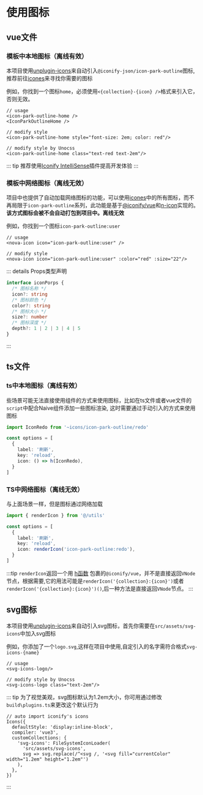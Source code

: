 # 使用图标

## vue文件

### 模板中本地图标（离线有效）

本项目使用[unplugin-icons](https://github.com/unplugin/unplugin-icons#auto-importing)来自动引入`@iconify-json/icon-park-outline`图标,推荐前往[icones](https://icones.js.org/collection/icon-park-outline)来寻找你需要的图标

例如，你找到一个图标`home`，必须使用`<{collection}-{icon} />`格式来引入它，否则无效。

```vue
// usage
<icon-park-outline-home />
<IconParkOutlineHome />

// modify style
<icon-park-outline-home style="font-size: 2em; color: red"/>

// modify style by Unocss
<icon-park-outline-home class="text-red text-2em"/>
```

::: tip
推荐使用[Iconify IntelliSense](https://marketplace.visualstudio.com/items?itemName=antfu.iconify)插件提高开发体验
:::

### 模板中网络图标（离线无效）

项目中也提供了自动加载网络图标的功能，可以使用[icones](https://icones.js.org)中的所有图标，而不再局限于`icon-park-outline`系列，此功能是基于[@iconify/vue](https://iconify.design/docs/icon-components/vue/)和[n-icon](https://www.naiveui.com/zh-CN/light/components/icon)实现的。**该方式图标会被不会自动打包到项目中。离线无效**

例如，你找到一个图标`icon-park-outline:user`

```vue
// usage
<nova-icon icon="icon-park-outline:user" />

// modify style
<nova-icon icon="icon-park-outline:user" :color="red" :size="22"/>

```

::: details Props类型声明

```ts
interface iconPorps {
  /* 图标名称 */
  icon?: string
  /* 图标颜色 */
  color?: string
  /* 图标大小 */
  size?: number
  /* 图标深度 */
  depth?: 1 | 2 | 3 | 4 | 5
}
```

:::

## ts文件

### ts中本地图标（离线有效）

些场景可能无法直接使用组件的方式来使用图标，比如在ts文件或者vue文件的`script`中配合Naive组件添加一些图标渲染, 这时需要通过手动引入的方式来使用图标

```ts
import IconRedo from '~icons/icon-park-outline/redo'

const options = [
  {
    label: '刷新',
    key: 'reload',
    icon: () => h(IconRedo),
  }
]

```

### TS中网络图标（离线无效）

与上面场景一样，但是图标通过网络加载

```ts
import { renderIcon } from '@/utils'

const options = [
  {
    label: '刷新',
    key: 'reload',
    icon: renderIcon('icon-park-outline:redo'),
  }
]

```

:::tip
`renderIcon`返回一个用 [h函数](https://cn.vuejs.org/api/render-function.html#h) 包裹的`@iconify/vue`，并不是直接返回`VNode`节点，根据需要,它的用法可能是`renderIcon('{collection}:{icon}')`或者`renderIcon('{collection}:{icon}')()`,后一种方法是直接返回`VNode`节点。
:::

## svg图标

本项目使用[unplugin-icons](https://github.com/unplugin/unplugin-icons#auto-importing)来自动引入svg图标，首先你需要在`src/assets/svg-icons`中加入svg图标

例如，你添加了一个`logo.svg`,这样在项目中使用,自定引入的名字需符合格式`svg-icons-{name}`

```vue
// usage
<svg-icons-logo/>

// modify style by Unocss
<svg-icons-logo class="text-2em"/>
```

::: tip
为了视觉美观，svg图标默认为1.2em大小，你可用通过修改`build\plugins.ts`来更改这个默认行为

```ts{8}
// auto import iconify's icons
Icons({
  defaultStyle: 'display:inline-block',
  compiler: 'vue3',
  customCollections: {
    'svg-icons': FileSystemIconLoader(
      'src/assets/svg-icons',
      svg => svg.replace(/^<svg /, '<svg fill="currentColor" width="1.2em" height="1.2em"')
    ),
  },
})
```

:::

